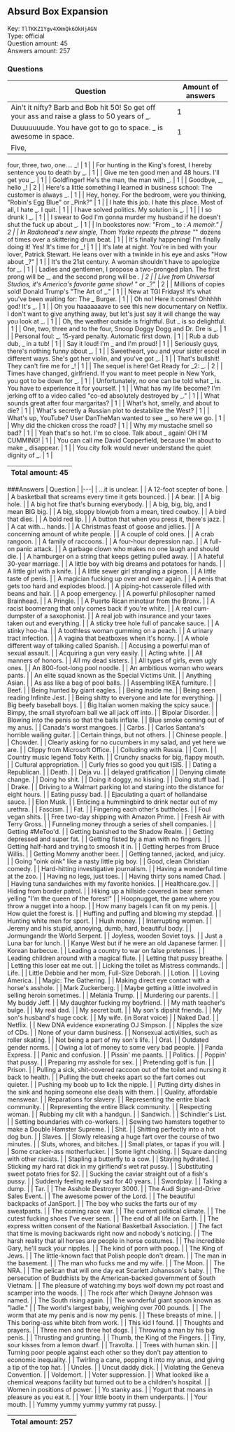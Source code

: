 ## Absurd Box Expansion
Key: `TlTKKZ1Ygv4XWnQk6OkHjAGN`  
Type: official  
Question amount: 45  
Answers amount: 257
### Questions
| Question | Amount of answers |
|---|---|
| Ain't it nifty? Barb and Bob hit 50! So get off your ass and raise a glass to 50 years of _. | 1 |
| Duuuuuuude. You have got to go to space. _ is awesome in space. | 1 |
| Five,
four,
three,
two,
one....
_! | 1 |
| For hunting in the King's forest, I hereby sentence you to death by _. | 1 |
| Give me ten good men and 48 hours. I'll get you _. | 1 |
| Goldfinger!
He's the man,
the man with _. | 1 |
| Goodbye, _, hello _! | 2 |
| Here's a little something I learned in business school: The customer is always _. | 1 |
| Hey, honey.
For the bedroom, were you thinking, "Robin's Egg Blue" or _Pink?" | 1 |
| I hate this job.
I hate this place.
Most of all, I hate _.
I quit. | 1 |
| I have solved politics.
My solution is _. | 1 |
| I so drunk I _. | 1 |
| I swear to God I'm gonna murder my husband if he doesn't shut the fuck up about _. | 1 |
| In bookstores now: "From _ to _: A memoir." | 2 |
| In Radiohead's new single, Thom Yorke repeats the phrase "_" dozens of times over a skittering drum beat. | 1 |
| It's finally happening! I'm finally doing it! Yes! It's time for _! | 1 |
| It's late at night. You're in bed with your lover, Patrick Stewart. He leans over with a twinkle in his eye and asks "How about _?" | 1 |
| It's the 21st century.
A woman shouldn't have to apologize for _. | 1 |
| Ladies and gentlemen, I propose a two-pronged plan. The first prong will be _, and the second prong will be _. | 2 |
| Live from Universal Studios, it's America's favorite game show! "_ or _?" | 2 |
| Millions of copies sold! Donald Trump's "The Art of _." | 1 |
| New at TGI Fridays! It's what you've been waiting for: The _ Burger. | 1 |
| Oh no!
Here it comes!
Ohhhhh god!
It's _. | 1 |
| Oh you haaaaaaave to see this new documentary on Netflix. I don't want to give anything away, but let's just say it will change the way you look at _. | 1 |
| Oh, the weather outside is frightful. But _ is so delightful. | 1 |
| One, two, three and to the four, Snoop Doggy Dogg and Dr. Dre is _. | 1 |
| Personal foul: _. 15-yard penalty. Automatic first down. | 1 |
| Rub a dub dub, _ in a tub! | 1 |
| Say it loud! I'm _ and I'm proud! | 1 |
| Seriously guys, there's nothing funny about _. | 1 |
| Sweetheart, you and your sister escel in different ways. She's got her violin, and you've got _. | 1 |
| That's bullshit! They can't fire me for _! | 1 |
| The sequel is here! Get Ready for _2: _. | 2 |
| Times have changed, girlfriend. If you want to meet people in New York, you got to be down for _. | 1 |
| Unfortunately, no one can be told what _ is. You have to experience it for yourself. | 1 |
| What has my life become? I'm jerking off to a video called "co-ed absolutely destroyed by _." | 1 |
| What sounds great after four margaritas? | 1 |
| What's hot, smelly, and about to die? | 1 |
| What's secretly a Russian plot to destabilize the West? | 1 |
| What's up, YouTube?
User DanTheMan wanted to see _, so here we go. | 1 |
| Why did the chicken cross the road? | 1 |
| Why my mustache smell so bad? | 1 |
| Yeah that's so hot.
I'm so close.
Talk about _ again!
OH I'M CUMMING! | 1 |
| You can call me David Copperfield, because I'm about to make _ disappear. | 1 |
| You city folk would never understand the quiet dignity of _. | 1 |

|Total amount: 45|
|---|

###Answers
| Question |
|---|
| ...it is unclear. |
| A 12-foot scepter of bone. |
| A basketball that screams every time it gets bounced. |
| A bear. |
| A big hole. |
| A big hot fire that's burning everybody. |
| A big, big, big, and I mean BIG big. |
| A big, sloppy blowjob from a mean, tired cowboy. |
| A bird that dies. |
| A bold red lip. |
| A button that when you press it, there's jazz. |
| A cat with... hands. |
| A Christmas feast of goose and jellies. |
| A concerning amount of white people. |
| A couple of cold ones. |
| A crab rangoon. |
| A family of raccoons. |
| A four-hour depression nap. |
| A full-on panic attack. |
| A garbage clown who makes no one laugh and should die. |
| A hamburger on a string that keeps getting pulled away. |
| A hateful 30-year marriage. |
| A little boy with big dreams and potatoes for hands. |
| A little girl with a knife. |
| A little sewer girl strangling a pigeon. |
| A little taste of penis. |
| A magician fucking up over and over again. |
| A penis that gets too hard and explodes blood. |
| A piping-hot casserole filled with beans and hair. |
| A poop emergency. |
| A powerful philosopher named Brainhead. |
| A Pringle. |
| A Puerto Rican minotaur from the Bronx. |
| A racist boomerang that only comes back if you're white. |
| A real cum-dumpster of a saxophonist. |
| A real job with insurance and your taxes taken out and everything. |
| A sticky tree hole full of pancake sauce. |
| A stinky hoo-ha. |
| A toothless woman gumming on a peach. |
| A urinary tract infection. |
| A vagina that beatboxes when it's horny. |
| A whole different way of talking called Spanish. |
| Accusing a powerful man of sexual assault. |
| Acquiring a gun very easily. |
| Acting white. |
| All manners of honors. |
| All my dead sisters. |
| All types of girls, even ugly ones. |
| An 800-foot-long pool noodle. |
| An ambitious woman who wears pants. |
| An elite squad known as the Special Victims Unit. |
| Anything Asian. |
| As ass like a bag of pool balls. |
| Assembling IKEA furniture. |
| Beef. |
| Being hunted by giant eagles. |
| Being inside me. |
| Being seen reading Infinite Jest. |
| Being shitty to everyone and late for everything. |
| Big beefy baseball boys. |
| Big Italian women making the spicy sauce. |
| Bimpy, the small styrofoam ball we all jack off into. |
| Bipolar Disorder. |
| Blowing into the penis so that the balls inflate. |
| Blue smoke coming out of my anus. |
| Canada's worst mangoes. |
| Carbs. |
| Carlos Santana's horrible wailing guitar. |
| Certain things, but not others. |
| Chinese people. |
| Chowder. |
| Clearly asking for no cucumbers in my salad, and yet here we are. |
| Clippy from Microsoft Office. |
| Colluding with Russia. |
| Corn. |
| Country music legend Toby Keith. |
| Crunchy snacks for big, flappy mouth. |
| Cultural appropriation. |
| Curly fries so good you quit ISIS. |
| Dating a Republican. |
| Death. |
| Deja vu. |
| delayed gratification |
| Denying climate change. |
| Doing ho shit. |
| Doing it doggy, no kissing. |
| Doing stuff bad. |
| Drake. |
| Driving to a Walmart parking lot and staring into the distance for eight hours. |
| Eating pussy bad. |
| Ejaculating a quart of hollandaise sauce. |
| Elon Musk. |
| Enticing a hummingbird to drink nectar out of my urethra. |
| Fascism. |
| Fat. |
| Fingering each other's buttholes. |
| Foul vegan shits. |
| Free two-day shipping with Amazon Prime. |
| Fresh Air with Terry Gross. |
| Funneling money through a series of shell companies. |
| Getting #MeToo'd. |
| Getting banished to the Shadow Realm. |
| Getting depressed and super fat. |
| Getting fisted by a man with no fingers. |
| Getting half-hard and trying to smoosh it in. |
| Getting herpes from Bruce Willis. |
| Getting Mommy another beer. |
| Getting tanned, jacked, and juicy. |
| Going "oink oink" like a nasty little pig boy. |
| Good, clean Christian comedy. |
| Hard-hitting investigative journalism. |
| Having a wonderful time at the zoo. |
| Having no legs, just toes. |
| Having thirty sons named Chad. |
| Having tuna sandwiches with my favorite honkies. |
| Healthcare.gov. |
| Hiding from border patrol. |
| Hiking up a hillside covered in bear semen yelling "I'm the queen of the forest!" |
| Hoopnugget, the game where you throw a nugget into a hoop. |
| How many bagels I can fit on my penis. |
| How quiet the forest is. |
| Huffing and puffing and blowing my stepdad. |
| Hunting white men for sport. |
| Hush money. |
| Interrupting women. |
| Jeremy and his stupid, annoying, dumb, hard, beautiful body. |
| Jormungandr the World Serpent. |
| Joyless, wooden Soviet toys. |
| Just a Luna bar for lunch. |
| Kanye West but if he were an old Japanese farmer. |
| Korean barbecue. |
| Leading a country to war on false pretenses. |
| Leading children around with a magical flute. |
| Letting that pussy breathe. |
| Letting this loser eat me out. |
| Licking the toilet as Mistress commands. |
| Life. |
| Little Debbie and her mom, Full-Size Deborah. |
| Lotion. |
| Loving America. |
| Magic: The Gathering. |
| Making direct eye contact with a horse's asshole. |
| Mark Zuckerberg. |
| Maybe getting a little involved in selling heroin sometimes. |
| Melania Trump. |
| Murdering our parents. |
| My buddy Jeff. |
| My daughter fucking my boyfriend. |
| My math teacher's bulge. |
| My real dad. |
| My secret butt. |
| My son's dipshit friends. |
| My son's husband's huge cock. |
| My wife.
(in Borat voice) |
| Naked Dad. |
| Netflix. |
| New DNA evidence exonerating OJ Simpson. |
| Nipples the size of CDs. |
| None of your damn business. |
| Nonsexual activiities, such as roller skating. |
| Not being a part of my son's life. |
| Oral. |
| Outdated gender norms. |
| Owing a lot of money to some very bad people. |
| Panda Express. |
| Panic and confusion. |
| Pissin' me paants. |
| Politics. |
| Poppin' that pussy. |
| Preparing my asshole for sex. |
| Pretending golf is fun. |
| Prison. |
| Pulling a sick, shit-covered raccoon out of the toilet and nursing it back to health. |
| Pulling the butt cheeks apart so the fart comes out quieter. |
| Pushing my boob up to lick the nipple. |
| Putting dirty dishes in the sink and hoping someone else deals with them. |
| Quality, affordable menswear. |
| Reparations for slavery. |
| Representing the entire black community. |
| Representing the entire Black community. |
| Respecting woman. |
| Rubbing my clit with a handgun. |
| Sandwich. |
| Schindler's List. |
| Setting boundaries with co-workers. |
| Sewing two hamsters together to make a Double Hamster Supreme. |
| Shit. |
| Shitting perfectly into a hot dog bun. |
| Slaves. |
| Slowly releasing a huge fart over the course of two minutes. |
| Sluts, whores, and bitches. |
| Small plates, or tapas if you will. |
| Some cracker-ass motherfucker. |
| Some light choking. |
| Square dancing with other racists. |
| Stapling a butterfly to a cow. |
| Staying hydrated. |
| Sticking my hard rat dick in my girlfiend's wet rat pussy. |
| Substituting sweet potato fries for $2. |
| Sucking the caviar straight out of a fish's pussy. |
| Suddenly feeling really sad for 40 years. |
| Swordplay. |
| Taking a dump. |
| Tar. |
| The Asshole Destroyer 3000. |
| The Audi Sign-and-Drive Sales Event. |
| The awesome power of the Lord. |
| The beautiful backpacks of JanSport. |
| The boy who sucks the farts our of my sweatpants. |
| The coming race war. |
| The current political climate. |
| The cutest fucking shoes I've ever seen. |
| The end of all life on Earth. |
| The express written consent of the National Basketball Association. |
| The fact that time is moving backwards right now and nobody's noticing. |
| The harsh reality that all horses are people in horse costumes. |
| The incredible Gary, he'll suck your nipples. |
| The kind of porn with poop. |
| The King of Jews. |
| The little-known fact that Polish people don't dream. |
| The man in the basement. |
| The man who fucks me and my wife. |
| The Moon. |
| The NRA. |
| The pelican that will one day eat Scarlett Johansson's baby. |
| The persecution of Buddhists by the American-backed government of South Vietnam. |
| The pleasure of watching my boys wolf down my pot roast and scamper into the woods. |
| The rock after which Dwayne Johnson was named. |
| The South rising again. |
| The wonderful giant spoon known as "ladle." |
| The world's largest baby, weighing over 700 pounds. |
| The worm that ate my penis and is now my penis. |
| These breasts of mine. |
| This boring-ass white bitch from work. |
| This kid I found. |
| Thoughts and prayers. |
| Three men and three hot dogs. |
| Throwing a man by his big penis. |
| Thrusting and grunting. |
| Thumb, the King of the Fingers. |
| Tiny, sour kisses from a lemon dwarf. |
| Travolta. |
| Trees with human skin. |
| Turning poor people against each other so they don't pay attention to economic inequality. |
| Twirling a cane, popping it into my anus, and giving a tip of the top hat. |
| Uncles. |
| Uncut daddy dick. |
| Violating the Geneva Convention. |
| Voldemort. |
| Voter suppression. |
| What looked like a chemical weapons facility but turned out to be a children's hospital. |
| Women in positions of power. |
| Yo stanky ass. |
| Yogurt that moans in pleasure as you eat it. |
| Your little booty in them underpants. |
| Your mouth. |
| Yummy yummy yummy yummy rat pussy. |

|Total amount: 257|
|---|